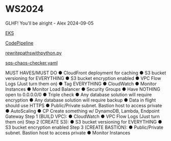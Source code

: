 # WS2024

GLHF! You'll be alright - Alex 2024-09-05

[EKS](EKS/helper.md)

[CodePipeline](CodePipeline/helper.md)

[rewritepathswithpython.py](Lambda@Edge/rewritepathswithpython.py)

[sqs-chaos-checker.yaml](build-sqs.yaml)



MUST HAVES/MUST DO
● CloudFront deployment for caching
● S3 bucket versioning for EVERYTHING
● S3 bucket encryption enabled
● VPC Flow Logs (Just turn them on)
● Tag EVERYTHING
● CloudWatch
● Monitor Instances
● Monitor Load Balancer
● Security Groups
● Have NOTHING open to 0.0.0.0/0
● Triple check
● Any database solution will require encryption
● Any database solution will require backup
● Data in flight should use HTTPS
● Public/Private subnet. Bastion host to access private
● AutoScaling
● CP
Create something w/ DynamoDB, Lambda, Endpoint Gateway
Step 1 (BUILD VPC):
● CloudWatch
● VPC Flow Logs (Just turn them on)
Step 2 (CREATE S3):
● S3 bucket versioning for EVERYTHING
● S3 bucket encryption enabled
Step 3 (CREATE BASTION):
● Public/Private subnet. Bastion host to access private
● Monitor Instances
